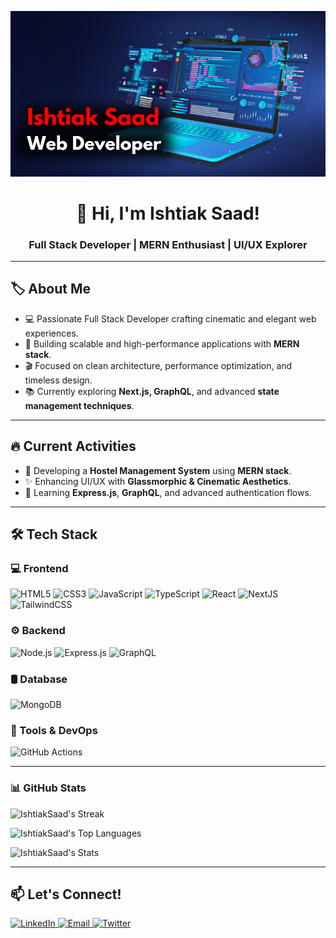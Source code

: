 <p align="center">
  <img src="./Ishtiak Saad Web Developer.png" alt="Ishtiak-Saad-Web-Developer" />
</p>

</p>

<h1 align="center">👋 Hi, I'm Ishtiak Saad!</h1>
<h3 align="center">Full Stack Developer | MERN Enthusiast | UI/UX Explorer</h3>

---

## 🏷️ About Me  
- 💻 Passionate Full Stack Developer crafting cinematic and elegant web experiences.  
- 🚀 Building scalable and high-performance applications with **MERN stack**.  
- 🎬 Focused on clean architecture, performance optimization, and timeless design.  
- 📚 Currently exploring **Next.js, GraphQL**, and advanced **state management techniques**.  

---

## 🔥 Current Activities  
- 🚀 Developing a **Hostel Management System** using **MERN stack**.  
- ✨ Enhancing UI/UX with **Glassmorphic & Cinematic Aesthetics**.  
- 📖 Learning **Express.js**, **GraphQL**, and advanced authentication flows.  


---

## 🛠 Tech Stack  

### 💻 Frontend  
<p>
  <img alt="HTML5" src="https://img.shields.io/badge/-HTML5-E34F26?style=flat-square&logo=html5&logoColor=white" />
  <img alt="CSS3" src="https://img.shields.io/badge/-CSS3-1572B6?style=flat-square&logo=css3&logoColor=white" />
  <img alt="JavaScript" src="https://img.shields.io/badge/-JavaScript-F7DF1C?style=flat-square&logo=javascript&logoColor=black" />
  <img alt="TypeScript" src="https://img.shields.io/badge/-TypeScript-007ACC?style=flat-square&logo=typescript&logoColor=white" />
  <img alt="React" src="https://img.shields.io/badge/-React-45b8d8?style=flat-square&logo=react&logoColor=white" />
  <img alt="NextJS" src="https://img.shields.io/badge/next%20js-000000?style=flat-square&logo=nextdotjs&logoColor=white" />
  <img alt="TailwindCSS" src="https://img.shields.io/badge/-TailwindCSS-06B6D4?style=flat-square&logo=tailwindcss&logoColor=white" />
</p>

### ⚙ Backend  
<p>
  <img alt="Node.js" src="https://img.shields.io/badge/-Node.js-43853d?style=flat-square&logo=node.js&logoColor=white" />
  <img alt="Express.js" src="https://img.shields.io/badge/-Express.js-000000?style=flat-square&logo=express&logoColor=white" />
  <img alt="GraphQL" src="https://img.shields.io/badge/-GraphQL-E10098?style=flat-square&logo=graphql&logoColor=white" />
</p>

### 🛢 Database  
<p>
  <img alt="MongoDB" src="https://img.shields.io/badge/-MongoDB-13aa52?style=flat-square&logo=mongodb&logoColor=white" />
</p>

### 🔧 Tools & DevOps  
<p>
  <img alt="GitHub Actions" src="https://img.shields.io/badge/-GitHub_Actions-2088FF?style=flat-square&logo=github-actions&logoColor=white" />
</p>

---

<h3>📊 GitHub Stats</h3>

  ![IshtiakSaad's Streak](https://github-readme-streak-stats.herokuapp.com/?user=IshtiakSaad&theme=tokyonight&hide_border=true)

  ![IshtiakSaad's Top Languages](https://github-readme-stats.vercel.app/api/top-langs/?username=IshtiakSaad&theme=tokyonight&show_icons=true&hide_border=true&layout=compact)
  
  ![IshtiakSaad's Stats](https://github-readme-stats.vercel.app/api?username=IshtiakSaad&theme=tokyonight&show_icons=true&hide_border=true&count_private=true)

---

## 📫 Let's Connect!  
<p>
  <a href="https://linkedin.com/in/ishtiaksaad" target="_blank">
    <img alt="LinkedIn" src="https://img.shields.io/badge/-LinkedIn-0077B5?style=flat-square&logo=linkedin&logoColor=white" />
  </a>
  <a href="mailto:ishtiak.m.saad@gmail.com">
    <img alt="Email" src="https://img.shields.io/badge/-Email-D14836?style=flat-square&logo=gmail&logoColor=white" />
  </a>
  <a href="https://twitter.com/@theimsaad" target="_blank">
    <img alt="Twitter" src="https://img.shields.io/badge/-Twitter-1DA1F2?style=flat-square&logo=twitter&logoColor=white" />
  </a>
</p>
